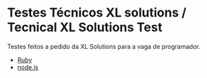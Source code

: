 # Testes Técnicos XL solutions / Tecnical XL Solutions Test

Testes feitos a pedido da XL Solutions para a vaga de programador.

- [Ruby](ruby/README.md)
- [node.js](node/README.md)

